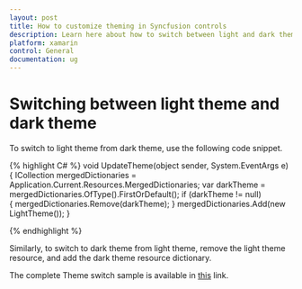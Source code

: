 ```yaml
---
layout: post
title: How to customize theming in Syncfusion controls
description: Learn here about how to switch between light and dark themes in Syncfusion Xamarin controls and more details.
platform: xamarin
control: General
documentation: ug
---
```


# Switching between light theme and dark theme

To switch to light theme from dark theme, use the following code snippet.

{% highlight C# %} 
void UpdateTheme(object sender, System.EventArgs e)
{
    ICollection<ResourceDictionary> mergedDictionaries = Application.Current.Resources.MergedDictionaries;
    var darkTheme = mergedDictionaries.OfType<DarkTheme>().FirstOrDefault();
    if (darkTheme != null)  
    {
        mergedDictionaries.Remove(darkTheme);
    }
    mergedDictionaries.Add(new LightTheme());
}

{% endhighlight %}

Similarly, to switch to dark theme from light theme, remove the light theme resource, and add the dark theme resource dictionary.

The complete Theme switch sample is available in [this](https://github.com/SyncfusionExamples/xamarin-sfautocomplete-samples/tree/main/How-to-switch-between-Light-and-Dark-Themes/AutoCompleteTheme) link.